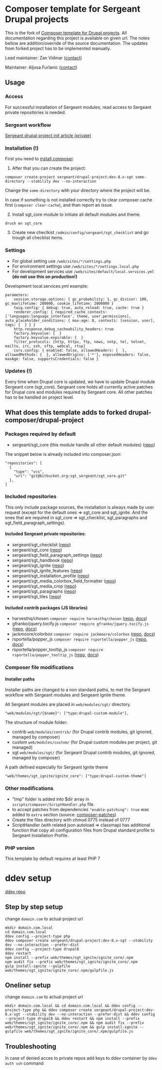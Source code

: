 # Composer template for Sergeant Drupal projects

This is the fork of [Composer template for Drupal projects](https://github.com/drupal-composer/drupal-project). All documentation regarding this project
is available on given url. The notes bellow are addition/override of the source
documentation. The updates from forked project has to be implemented manually.

Lead maintainer: Zan Vidmar ([contact](mailto:zan.vidmar@sergeant.agency))

Maintainer: Aljosa Furlanic ([contact](mailto:aljosa.furlanic@sergeant.agency))

## Usage

### Access
For successful installation of Sergeant modules, read access to Sergeant private repositories is needed.

### Sergeant workflow
[Sergeant drupal project init article (private)](https://sgt.sergeant.agency/wiki/article/drupal-project-init)

### Installation (!)
First you need to [install composer](https://getcomposer.org/doc/00-intro.md#installation-linux-unix-osx).

1. After that you can create the project:

```
composer create-project sergeant/drupal-project:dev-8.x-sgt some-directory --stability dev --no-interaction
```
Change the `some-directory` with your directory where the project will be. 

In case if something is not installed correctly try to clear composer cache first (`composer clear-cache`), and than report an issue.

2. Install sgt_core module to initiate all default modules and theme.

```
drush en sgt_core
```
3. Create new checlkist `/admin/config/sergeant/sgt_checklist` and go trough all checklist items.

### Settings 
- For global setting use `/web/sites/*/settings.php`
- For environment settings use `/web/sites/*/settings.local.php`
- For development services use `/web/sites/default/local.services.yml` **(do not use this on production!)**

Development local.services.yml example:
```
parameters:
    session.storage.options: { gc_probability: 1, gc_divisor: 100, gc_maxlifetime: 200000, cookie_lifetime: 2000000 }
    twig.config: { debug: true, auto_reload: true, cache: true }
    renderer.config: { required_cache_contexts: ['languages:language_interface', theme, user.permissions], auto_placeholder_conditions: { max-age: 0, contexts: [session, user], tags: {  } } }
    http.response.debug_cacheability_headers: true
    factory.keyvalue: {  }
    factory.keyvalue.expirable: {  }
    filter_protocols: [http, https, ftp, news, nntp, tel, telnet, mailto, irc, ssh, sftp, webcal, rtsp]
    cors.config: { enabled: false, allowedHeaders: {  }, allowedMethods: {  }, allowedOrigins: ['*'], exposedHeaders: false, maxAge: false, supportsCredentials: false }
```

### Updates (!)
Every time when Drupal core is updated, we have to update Drupal module 
Sergeant core (sgt_core). Sergeant core holds all currently active patches
for Drupal core and modules required by Sergeant core. All other patches has
to be handled on project level.

## What does this template adds to forked drupal-composer/drupal-project

### Packages required by default
- sergeant/sgt_core (this module handle all other default modules) ([repo](https://bitbucket.org/sgt_sergeant/sgt_core/))

The snippet below is already included into composer.json:
```
"repositories": [
  {
    "type": "vcs",
    "url": "git@bitbucket.org:sgt_sergeant/sgt_core.git"
  },
]
```

### Included repositories
This only include package sources, the installation is always made by user 
request (except for the default ones => sgt_core and sgt_ignite. And the ones that are required in sgt_core => sgt_checklist, sgt_paragraphs and sgt_field_paragraph_settings).

#### Included Sergeant private repositories:
- sergeant/sgt_checklist ([repo](https://bitbucket.org/sgt_sergeant/sgt_checklist/))
- sergeant/sgt_core ([repo](https://bitbucket.org/sgt_sergeant/sgt_core/))
- sergeant/sgt_field_paragraph_settings ([repo](https://bitbucket.org/sgt_sergeant/sgt_field_paragraph_settings/))
- sergeant/sgt_handbook ([repo](https://bitbucket.org/sgt_sergeant/sgt_handbook/))
- sergeant/sgt_ignite ([repo](https://bitbucket.org/sgt_sergeant/sgt_ignite/))
- sergeant/sgt_ignite_features ([repo](https://bitbucket.org/sgt_sergeant/sgt_ignite_features/))
- sergeant/sgt_installation_profile ([repo](https://bitbucket.org/sgt_sergeant/sgt_installation_profile/))
- sergeant/sgt_media_colorbox_field_formatter ([repo](https://bitbucket.org/sgt_sergeant/sgt_media_colorbox_field_formatter/))
- sergeant/sgt_media_crop ([repo](https://bitbucket.org/sgt_sergeant/sgt_media_crop/))
- sergeant/sgt_paragraphs ([repo](https://bitbucket.org/sgt_sergeant/sgt_paragraphs/))
- sergeant/sgt_tiles ([repo](https://bitbucket.org/sgt_sergeant/sgt_tiles/))

#### Included contrib packages (JS libraries)
- harvesthq/chosen `composer require harvesthq/chosen` ([repo](https://github.com/harvesthq/chosen), [docs](https://harvesthq.github.io/chosen/)) 
- gfranko/jquery.tocify.js `composer require gfranko/jquery.tocify.js` ([repo](https://github.com/gfranko/jquery.tocify.js), [docs](http://gregfranko.com/jquery.tocify.js/))
- jackmoore/colorbox `composer require jackmoore/colorbox` ([repo](https://github.com/jackmoore/colorbox), [docs](http://www.jacklmoore.com/colorbox/guide/))
- rsportella/popper_js `composer require rsportella/popper_js` ([repo](https://github.com/FezVrasta/popper.js), [docs](https://popper.js.org/))
- rsportella/popper_tooltip_js `composer require rsportella/popper_tooltip_js` ([repo](https://github.com/FezVrasta/popper.js), [docs](https://popper.js.org/tooltip-examples.html))
### Composer file modifications

#### Installer paths

Installer paths are changed to a non standard paths, to met the Sergeant 
workflow with Sergeant modules and Sergeant Ignite theme.

All Sergeant modules are placed in `web/modules/sgt/` directory.
```
"web/modules/sgt/{$name}": ["type:drupal-custom-module"],
```
The structure of module folder:
- contrib `web/modules/contrib/` (for Drupal contrib modules, git ignored, managed by composer)
- custom `web/modules/custom/` (for Drupal custom modules per project, git managed)
- sgt `web/modules/sgt/` (for Sergeant Drupal contrib modules, git ignored, managed by composer)

A path defined especially for Sergeant Ignite theme
```
"web/themes/sgt_ignite/ignite_core": ["type:drupal-custom-theme"]
```

### Other modifications

- "tmp" folder is added into $dir array in `scripts/composer/ScriptHandler.php` file.
- to accept patches from dependencies `"enable-patching": true` was added to `extra` section (source: [composer-patches](https://github.com/cweagans/composer-patches#allowing-patches-to-be-applied-from-dependencies))
- Create the files directory with chmod 0775 instead of 0777
- ScriptHandler (with related json autoload => classmap) has additional function that copy all configuration files from Drupal standard profile to Sergeant Installation Profile.

### PHP version
This template by default requires at least PHP 7

# ddev setup
[ddev repo](https://github.com/drud/ddev)

## Step by step setup
change `domain.com` to actual project url
```
mkdir domain.com.local
cd domain.com.local
ddev config --project-type php
ddev composer create sergeant/drupal-project:dev-8.x-sgt --stability dev --no-interaction --prefer-dist
ddev config --project-type drupal8
ddev restart
npm install --prefix web/themes/sgt_ignite/ignite_core/.npm
npm audit fix --prefix web/themes/sgt_ignite/ignite_core/.npm
gulp install-ignite --gulpfile web/themes/sgt_ignite/ignite_core/.npm/gulpfile.js
```

## Oneliner setup
change `domain.com` to actual project url
```
mkdir domain.com.local && cd domain.com.local && ddev config --project-type php && ddev composer create sergeant/drupal-project:dev-8.x-sgt --stability dev --no-interaction --prefer-dist && ddev config --project-type drupal8 && ddev restart && npm install --prefix web/themes/sgt_ignite/ignite_core/.npm && npm audit fix --prefix web/themes/sgt_ignite/ignite_core/.npm && gulp install-ignite --gulpfile web/themes/sgt_ignite/ignite_core/.npm/gulpfile.js
```

## Troubleshooting
In case of denied acces to private repos add keys to ddev container by `ddev auth ssh` command
